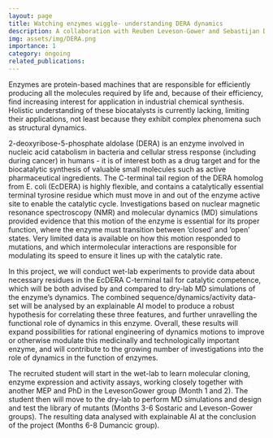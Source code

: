```yaml
---
layout: page
title: Watching enzymes wiggle- understanding DERA dynamics
description: A collaboration with Reuben Leveson-Gower and Sebastijan Dumancic
img: assets/img/DERA.png
importance: 1
category: ongoing
related_publications: 
---
```


Enzymes are protein-based machines that are responsible for efficiently producing all the molecules required by life and, because of their efficiency, find increasing interest for application in industrial chemical synthesis. Holistic understanding of these biocatalysts is currently lacking, limiting their applications, not least because they exhibit complex phenomena such as structural dynamics. 

2-deoxyribose-5-phosphate aldolase (DERA) is an enzyme involved in nucleic acid catabolism in bacteria and cellular stress response (including during cancer) in humans - it is of interest both as a drug target and for the biocatalytic synthesis of valuable small molecules such as active pharmaceutical ingredients. The C-terminal tail region of the DERA homolog from E. coli (EcDERA) is highly flexible, and contains a catalytically essential terminal tyrosine residue which must move in and out of the enzyme active site to enable the catalytic cycle. Investigations based on nuclear magnetic resonance spectroscopy (NMR) and molecular dynamics (MD) simulations provided evidence that this motion of the enzyme is essential for its proper function, where the enzyme must transition between ‘closed’ and ‘open’ states. Very limited data is available on how this motion responded to mutations, and which intermolecular interactions are responsible for modulating its speed to ensure it lines up with the catalytic rate. 

In this project, we will conduct wet-lab experiments to provide data about necessary residues in the EcDERA C-terminal tail for catalytic competence, which will be both advised by and compared to dry-lab MD simulations of the enzyme’s dynamics. The combined sequence/dynamics/activity data-set will be analysed by an explainable AI model to produce a robust hypothesis for correlating these three features, and further unravelling the functional role of dynamics in this enzyme. Overall, these results will expand possibilities for rational engineering of dynamics motions to improve or otherwise modulate this medicinally and technologically important enzyme, and will contribute to the growing number of investigations into the role of dynamics in the function of enzymes. 

The recruited student will start in the wet-lab to learn molecular
cloning, enzyme expression and activity assays, working closely together with another MEP and PhD in the LevesonGower group (Month 1 and 2). The student then will move to the dry-lab to perform MD simulations and design and
test the library of mutants (Months 3-6 Sostaric and Leveson-Gower groups). The resulting data analysed with
explainable AI at the conclusion of the project (Months 6-8 Dumancic group). 

